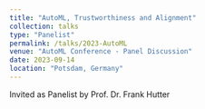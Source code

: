 ```yaml
---
title: "AutoML, Trustworthiness and Alignment"
collection: talks
type: "Panelist"
permalink: /talks/2023-AutoML
venue: "AutoML Conference - Panel Discussion"
date: 2023-09-14
location: "Potsdam, Germany"
---
```


Invited as Panelist by Prof. Dr. Frank Hutter
